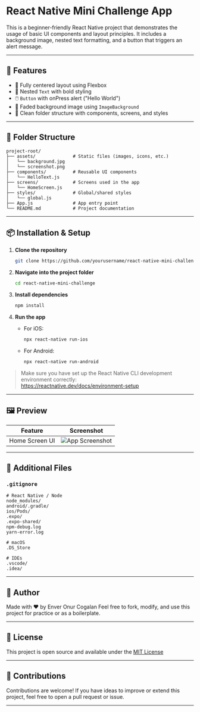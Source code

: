 
# React Native Mini Challenge App

This is a beginner-friendly React Native project that demonstrates the usage of basic UI components and layout principles. It includes a background image, nested text formatting, and a button that triggers an alert message.

---

## 🚀 Features

- 📱 Fully centered layout using Flexbox
- 📝 Nested `Text` with bold styling
- 🖱️ `Button` with onPress alert ("Hello World")
- 🌄 Faded background image using `ImageBackground`
- 🧱 Clean folder structure with components, screens, and styles

---

## 🧱 Folder Structure

```
project-root/
├── assets/              # Static files (images, icons, etc.)
│   └── background.jpg
│   └── screenshot.png
├── components/          # Reusable UI components
│   └── HelloText.js
├── screens/             # Screens used in the app
│   └── HomeScreen.js
├── styles/              # Global/shared styles
│   └── global.js
├── App.js               # App entry point
└── README.md            # Project documentation
```

---

## 📦 Installation & Setup

1. **Clone the repository**
   ```bash
   git clone https://github.com/yourusername/react-native-mini-challenge.git
   ```

2. **Navigate into the project folder**
   ```bash
   cd react-native-mini-challenge
   ```

3. **Install dependencies**
   ```bash
   npm install
   ```

4. **Run the app**

   - For iOS:
     ```bash
     npx react-native run-ios
     ```

   - For Android:
     ```bash
     npx react-native run-android
     ```

> Make sure you have set up the React Native CLI development environment correctly:  
> https://reactnative.dev/docs/environment-setup

---

## 🖼 Preview

| Feature        | Screenshot                          |
|----------------|--------------------------------------|
| Home Screen UI | ![App Screenshot](assets/background.png) |

---

## 🔧 Additional Files

### `.gitignore`

```gitignore
# React Native / Node
node_modules/
android/.gradle/
ios/Pods/
.expo/
.expo-shared/
npm-debug.log
yarn-error.log

# macOS
.DS_Store

# IDEs
.vscode/
.idea/
```

---

## 👤 Author

Made with ❤️ by Enver Onur Cogalan 
Feel free to fork, modify, and use this project for practice or as a boilerplate.

---

## 📄 License

This project is open source and available under the [MIT License](LICENSE)

---


## 🙌 Contributions

Contributions are welcome! If you have ideas to improve or extend this project, feel free to open a pull request or issue.

---
